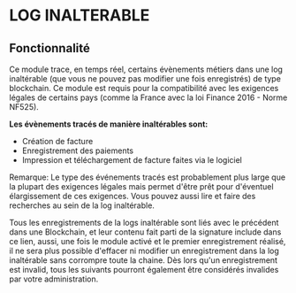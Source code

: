 LOG INALTERABLE
===============

## Fonctionnalité

Ce module trace, en temps réel, certains évènements métiers dans une log inaltérable (que vous ne pouvez pas modifier
une fois enregistrés) de type blockchain.
Ce module est requis pour la compatibilité avec les exigences légales de certains pays (comme la France avec la loi
Finance 2016 - Norme NF525).

**Les évènements tracés de manière inaltérables sont:**

- Création de facture
- Enregistrement des paiements
- Impression et téléchargement de facture faites via le logiciel

Remarque: Le type des événements tracés est probablement plus large que la plupart des exigences légales mais permet
d'être prêt pour d'éventuel élargissement
de ces exigences.
Vous pouvez aussi lire et faire des recherches au sein de la log inaltérable.

Tous les enregistrements de la logs inaltérable sont liés avec le précédent dans une Blockchain, et leur contenu fait
parti de la signature include dans ce lien,
aussi, une fois le module activé et le premier enregistrement réalisé, il ne sera plus possible d'effacer ni modifier un
enregistrement dans la log
inaltérable sans corrompre toute la chaine. Dès lors qu'un enregistrement est invalid, tous les suivants pourront
également être considérés invalides par votre administration.

